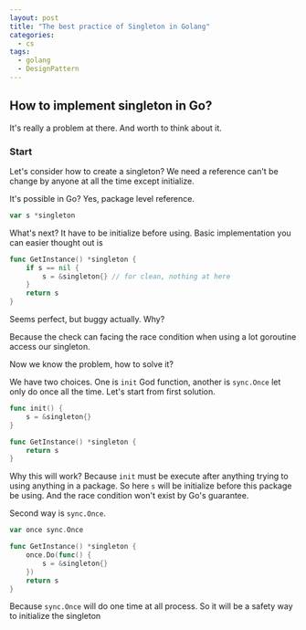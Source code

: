 ```yaml
---
layout: post
title: "The best practice of Singleton in Golang"
categories:
  - cs
tags:
  - golang
  - DesignPattern
---
```


## How to implement singleton in Go?

It's really a problem at there. And worth to think about it.

### Start

Let's consider how to create a singleton?
We need a reference can't be change by anyone at all the time except initialize.

It's possible in Go? Yes, package level reference.

```go
var s *singleton
```

What's next? It have to be initialize before using. Basic implementation you can easier thought out is

```go
func GetInstance() *singleton {
    if s == nil {
        s = &singleton{} // for clean, nothing at here
    }
    return s
}
```

Seems perfect, but buggy actually. Why?

Because the check can facing the race condition when using a lot goroutine access our singleton.

Now we know the problem, how to solve it?

We have two choices. One is `init` God function, another is `sync.Once` let only do once all the time.
Let's start from first solution.

```go
func init() {
    s = &singleton{}
}

func GetInstance() *singleton {
    return s
}
```

Why this will work? Because `init` must be execute after anything trying to using anything in a package.
So here `s` will be initialize before this package be using. And the race condition won't exist by Go's guarantee.

Second way is `sync.Once`.

```go
var once sync.Once

func GetInstance() *singleton {
    once.Do(func() {
        s = &singleton{}
    })
    return s
}
```

Because `sync.Once` will do one time at all process. So it will be a safety way to initialize the singleton

